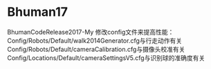 # Bhuman17
BhumanCodeRelease2017-My
修改config文件来提高性能：
  Config/Robots/Default/walk2014Generator.cfg与行走动作有关
  Config/Robots/Default/cameraCalibration.cfg与摄像头校准有关
  Config/Locations/Default/cameraSettingsV5.cfg与识别球的准确度有关
